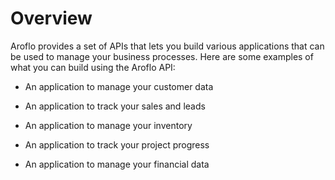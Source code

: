 # Overview

Aroflo provides a set of APIs that lets you build various applications that can be used to manage your business processes. Here are some examples of what you can build using the Aroflo API:

- An application to manage your customer data

- An application to track your sales and leads

- An application to manage your inventory

- An application to track your project progress

- An application to manage your financial data
